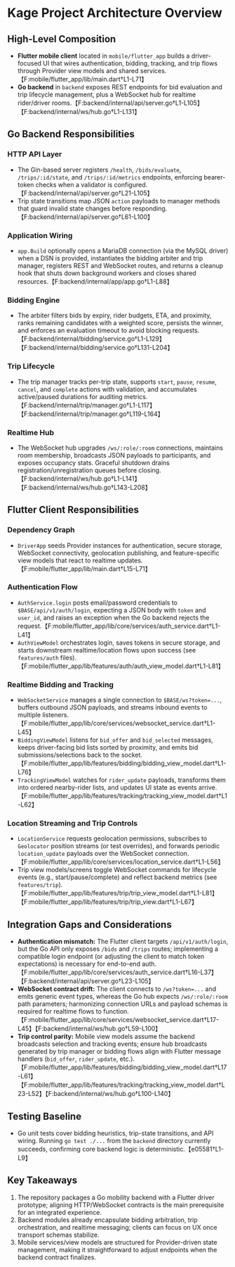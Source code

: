 # Kage Project Architecture Overview

## High-Level Composition
- **Flutter mobile client** located in `mobile/flutter_app` builds a driver-focused UI that wires authentication, bidding, tracking, and trip flows through Provider view models and shared services.【F:mobile/flutter_app/lib/main.dart†L1-L71】
- **Go backend** in `backend` exposes REST endpoints for bid evaluation and trip lifecycle management, plus a WebSocket hub for realtime rider/driver rooms.【F:backend/internal/api/server.go†L1-L105】【F:backend/internal/ws/hub.go†L1-L131】

## Go Backend Responsibilities
### HTTP API Layer
- The Gin-based server registers `/health`, `/bids/evaluate`, `/trips/:id/state`, and `/trips/:id/metrics` endpoints, enforcing bearer-token checks when a validator is configured.【F:backend/internal/api/server.go†L21-L105】
- Trip state transitions map JSON `action` payloads to manager methods that guard invalid state changes before responding.【F:backend/internal/api/server.go†L61-L100】

### Application Wiring
- `app.Build` optionally opens a MariaDB connection (via the MySQL driver) when a DSN is provided, instantiates the bidding arbiter and trip manager, registers REST and WebSocket routes, and returns a cleanup hook that shuts down background workers and closes shared resources.【F:backend/internal/app/app.go†L1-L88】

### Bidding Engine
- The arbiter filters bids by expiry, rider budgets, ETA, and proximity, ranks remaining candidates with a weighted score, persists the winner, and enforces an evaluation timeout to avoid blocking requests.【F:backend/internal/bidding/service.go†L1-L129】【F:backend/internal/bidding/service.go†L131-L204】

### Trip Lifecycle
- The trip manager tracks per-trip state, supports `start`, `pause`, `resume`, `cancel`, and `complete` actions with validation, and accumulates active/paused durations for auditing metrics.【F:backend/internal/trip/manager.go†L1-L117】【F:backend/internal/trip/manager.go†L119-L164】

### Realtime Hub
- The WebSocket hub upgrades `/ws/:role/:room` connections, maintains room membership, broadcasts JSON payloads to participants, and exposes occupancy stats. Graceful shutdown drains registration/unregistration queues before closing.【F:backend/internal/ws/hub.go†L1-L141】【F:backend/internal/ws/hub.go†L143-L208】

## Flutter Client Responsibilities
### Dependency Graph
- `DriverApp` seeds Provider instances for authentication, secure storage, WebSocket connectivity, geolocation publishing, and feature-specific view models that react to realtime updates.【F:mobile/flutter_app/lib/main.dart†L15-L71】

### Authentication Flow
- `AuthService.login` posts email/password credentials to `$BASE/api/v1/auth/login`, expecting a JSON body with `token` and `user_id`, and raises an exception when the Go backend rejects the request.【F:mobile/flutter_app/lib/core/services/auth_service.dart†L1-L41】
- `AuthViewModel` orchestrates login, saves tokens in secure storage, and starts downstream realtime/location flows upon success (see `features/auth` files).【F:mobile/flutter_app/lib/features/auth/auth_view_model.dart†L1-L81】

### Realtime Bidding and Tracking
- `WebSocketService` manages a single connection to `$BASE/ws?token=...`, buffers outbound JSON payloads, and streams inbound events to multiple listeners.【F:mobile/flutter_app/lib/core/services/websocket_service.dart†L1-L45】
- `BiddingViewModel` listens for `bid_offer` and `bid_selected` messages, keeps driver-facing bid lists sorted by proximity, and emits bid submissions/selections back to the socket.【F:mobile/flutter_app/lib/features/bidding/bidding_view_model.dart†L1-L76】
- `TrackingViewModel` watches for `rider_update` payloads, transforms them into ordered nearby-rider lists, and updates UI state as events arrive.【F:mobile/flutter_app/lib/features/tracking/tracking_view_model.dart†L1-L62】

### Location Streaming and Trip Controls
- `LocationService` requests geolocation permissions, subscribes to `Geolocator` position streams (or test overrides), and forwards periodic `location_update` payloads over the WebSocket connection.【F:mobile/flutter_app/lib/core/services/location_service.dart†L1-L56】
- Trip view models/screens toggle WebSocket commands for lifecycle events (e.g., start/pause/complete) and reflect backend metrics (see `features/trip`).【F:mobile/flutter_app/lib/features/trip/trip_view_model.dart†L1-L81】【F:mobile/flutter_app/lib/features/trip/trip_view.dart†L1-L67】

## Integration Gaps and Considerations
- **Authentication mismatch:** The Flutter client targets `/api/v1/auth/login`, but the Go API only exposes `/bids` and `/trips` routes; implementing a compatible login endpoint (or adjusting the client to match token expectations) is necessary for end-to-end auth.【F:mobile/flutter_app/lib/core/services/auth_service.dart†L16-L37】【F:backend/internal/api/server.go†L23-L105】
- **WebSocket contract drift:** The client connects to `/ws?token=...` and emits generic event types, whereas the Go hub expects `/ws/:role/:room` path parameters; harmonizing connection URLs and payload schemas is required for realtime flows to function.【F:mobile/flutter_app/lib/core/services/websocket_service.dart†L17-L45】【F:backend/internal/ws/hub.go†L59-L100】
- **Trip control parity:** Mobile view models assume the backend broadcasts selection and tracking events; ensure hub broadcasts generated by trip manager or bidding flows align with Flutter message handlers (`bid_offer`, `rider_update`, etc.).【F:mobile/flutter_app/lib/features/bidding/bidding_view_model.dart†L17-L61】【F:mobile/flutter_app/lib/features/tracking/tracking_view_model.dart†L23-L52】【F:backend/internal/ws/hub.go†L100-L140】

## Testing Baseline
- Go unit tests cover bidding heuristics, trip-state transitions, and API wiring. Running `go test ./...` from the `backend` directory currently succeeds, confirming core backend logic is deterministic.【e05581†L1-L9】

## Key Takeaways
1. The repository packages a Go mobility backend with a Flutter driver prototype; aligning HTTP/WebSocket contracts is the main prerequisite for an integrated experience.
2. Backend modules already encapsulate bidding arbitration, trip orchestration, and realtime messaging; clients can focus on UX once transport schemas stabilize.
3. Mobile services/view models are structured for Provider-driven state management, making it straightforward to adjust endpoints when the backend contract finalizes.
